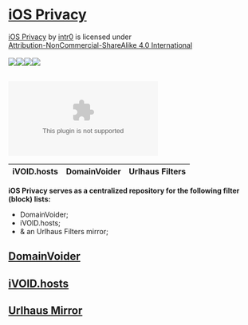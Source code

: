 # [iOS Privacy](https://iosprivacy.com/)

<p xmlns:cc="https://creativecommons.org/ns#" xmlns:dct="https://purl.org/dc/terms/"><a property="dct:title" rel="cc:attributionURL" href="https://iosprivacy.com">iOS Privacy</a> by <a rel="cc:attributionURL dct:creator" property="cc:attributionName" href="https://intr0.com">intr0</a> is licensed under <a href="https://creativecommons.org/licenses/by-nc-sa/4.0/?ref=chooser-v1" target="_blank" rel="license noopener noreferrer"><br>Attribution-NonCommercial-ShareAlike 4.0 International<br><br><img src="https://mirrors.creativecommons.org/presskit/icons/cc.svg?ref=chooser-v1"><img src="https://mirrors.creativecommons.org/presskit/icons/by.svg?ref=chooser-v1"><img src="https://mirrors.creativecommons.org/presskit/icons/nc.svg?ref=chooser-v1"><img src="https://mirrors.creativecommons.org/presskit/icons/sa.svg?ref=chooser-v1"></a><br><br></p>

![GitHub top language](https://img.shields.io/github/languages/top/FuckNazis/iOSPrivacy.com?logo=javascript&style=social)

| iVOID.hosts | DomainVoider | Urlhaus Filters |
---------|---------|---------|

**iOS Privacy serves as a centralized repository for the following filter (block) lists:**

- DomainVoider;
- iVOID.hosts;
- & an Urlhaus Filters mirror;

## **[DomainVoider](https://iosprivacy.com/domainvoider)**

## **[iVOID.hosts](https://iosprivacy.com/ivoid)**

## **[Urlhaus Mirror](https://iosprivacy.com/urlhaus)**
